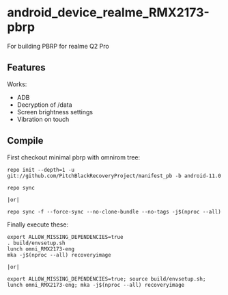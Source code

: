 # android_device_realme_RMX2173-pbrp
For building PBRP for realme Q2 Pro

## Features

Works:

- ADB
- Decryption of /data
- Screen brightness settings
- Vibration on touch

## Compile

First checkout minimal pbrp with omnirom tree:

```
repo init --depth=1 -u git://github.com/PitchBlackRecoveryProject/manifest_pb -b android-11.0

repo sync

|or|

repo sync -f --force-sync --no-clone-bundle --no-tags -j$(nproc --all)
```

Finally execute these:

```
export ALLOW_MISSING_DEPENDENCIES=true
. build/envsetup.sh
lunch omni_RMX2173-eng
mka -j$(nproc --all) recoveryimage

|or|

export ALLOW_MISSING_DEPENDENCIES=true; source build/envsetup.sh; lunch omni_RMX2173-eng; mka -j$(nproc --all) recoveryimage
```
